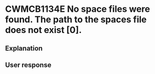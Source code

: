 # CWMCB1134E No space files were found. The path to the spaces file does not exist [0].

## Explanation

## User response
